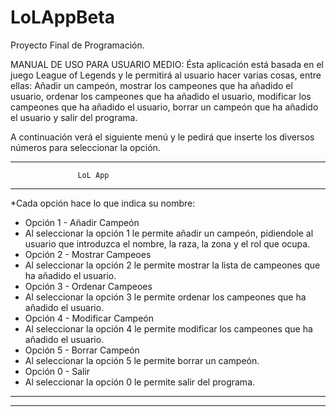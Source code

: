 # LoLAppBeta
Proyecto Final de Programación.

MANUAL DE USO PARA USUARIO MEDIO:
Ésta aplicación está basada en el juego League of Legends y le permitirá al usuario hacer varias cosas, entre ellas:
Añadir un campeón, mostrar los campeones que ha añadido el usuario, ordenar los campeones que ha añadido el usuario, modificar los
campeones que ha añadido el usuario, borrar un campeón que ha añadido el usuario y salir del programa.

A continuación verá el siguiente menú y le pedirá que inserte los diversos números para seleccionar la opción.

***************************************************
                   LoL App                       
***************************************************
*Cada opción hace lo que indica su nombre:
* Opción 1 - Añadir Campeón
* Al seleccionar la opción 1 le permite añadir un campeón, pidiendole al usuario que introduzca el nombre, la raza, la zona y el rol que ocupa.
* Opción 2 - Mostrar Campeoes
* Al seleccionar la opción 2 le permite mostrar la lista de campeones que ha añadido el usuario.
* Opción 3 - Ordenar Campeoes
* Al seleccionar la opción 3 le permite ordenar los campeones que ha añadido el usuario.
* Opción 4 - Modificar Campeón
* Al seleccionar la opción 4 le permite modificar los campeones que ha añadido el usuario.
* Opción 5 - Borrar Campeón  
* Al seleccionar la opción 5 le permite borrar un campeón.
* Opción 0 - Salir             
* Al seleccionar la opción 0 le permite salir del programa.
***************************************************

******************************************************************************************************************************************
